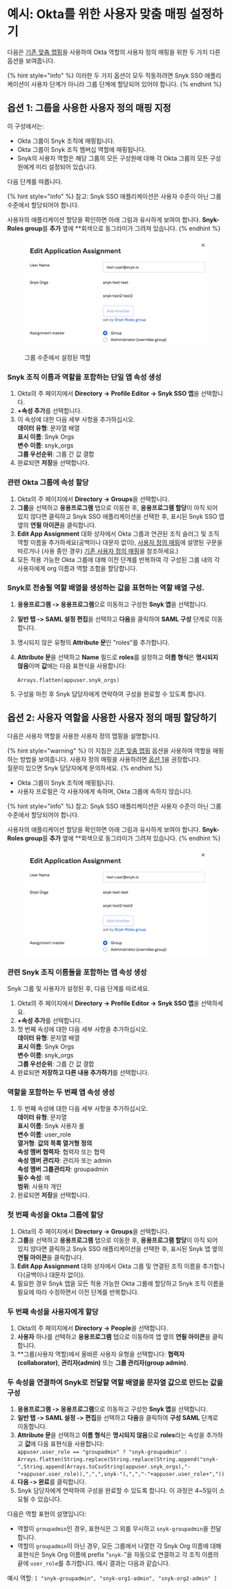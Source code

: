 # 예시: Okta를 위한 사용자 맞춤 매핑 설정하기

다음은 [기존 맞춤 맵핑](../legacy-custom-mapping.md)을 사용하여 Okta 역할의 사용자 정의 매핑을 위한 두 가지 다른 옵션을 보여줍니다.

{% hint style="info" %}
이러한 두 가지 옵션이 모두 작동하려면 Snyk SSO 애플리케이션이 사용자 단계가 아니라 그룹 단계에 할당되어 있어야 합니다.
{% endhint %}

## 옵션 1: 그룹을 사용한 사용자 정의 매핑 지정

이 구성에서는:

- Okta 그룹이 Snyk 조직에 매핑됩니다.
- Okta 그룹이 Snyk 조직 멤버십 역할에 매핑됩니다.
- Snyk의 사용자 역할은 해당 그룹의 모든 구성원에 대해 각 Okta 그룹의 모든 구성원에게 미리 설정되어 있습니다.

다음 단계를 따릅니다.

{% hint style="info" %}
참고: Snyk SSO 애플리케이션은 사용자 수준이 아닌 그룹 수준에서 할당되어야 합니다.

사용자의 애플리케이션 할당을 확인하면 아래 그림과 유사하게 보여야 합니다. **Snyk-Roles group**를 **추가** 옆에 **회색으로 동그라미가 그려져 있습니다.
{% endhint %}

<figure><img src="../../../../.gitbook/assets/snyk-roles.png" alt="그룹 수준에서 설정된 역할"><figcaption><p>그룹 수준에서 설정된 역할</p></figcaption></figure>

### Snyk 조직 이름과 역할을 포함하는 단일 앱 속성 생성

1. Okta의 주 페이지에서 **Directory -> Profile Editor -> Snyk SSO 앱**을 선택합니다.
2. **+속성 추가**를 선택합니다.
3. 이 속성에 대한 다음 세부 사항을 추가하십시오.\
   **데이터 유형**: 문자열 배열\
   **표시 이름**: Snyk Orgs\
   **변수 이름**: snyk\_orgs\
   **그룹 우선순위**: 그룹 간 값 결합
4. 완료되면 **저장**을 선택합니다.

### 관련 Okta 그룹에 속성 할당

1. Okta의 주 페이지에서 **Directory -> Groups**을 선택합니다.
2. **그룹**을 선택하고 **응용프로그램** 탭으로 이동한 후, **응용프로그램 할당**이 아직 되어 있지 않다면 클릭하고 Snyk SSO 애플리케이션을 선택한 후, 표시된 Snyk SSO 앱 옆의 **연필 아이콘**을 클릭합니다.
3. **Edit App Assignment** 대화 상자에서 Okta 그룹과 연관된  조직 슬러그 및 조직 역할 이름을 추가하세요(공백이나 대문자 없이), [사용자 정의 매핑](../)에 설명된 구문을 따르거나 (사용 중인 경우) [기존 사용자 정의 매핑](../legacy-custom-mapping.md)을 참조하세요.)
4. 모든 적용 가능한 Okta 그룹에 대해 이전 단계를 반복하여 각 구성된 그룹 내의 각 사용자에게 org 이름과 역할 조합을 할당합니다.

### Snyk로 전송될 역할 배열을 생성하는 값을 표현하는 역할 배열 구성.

1. **응용프로그램 -> 응용프로그램**으로 이동하고 구성한 **Snyk 앱**을 선택합니다.
2. **일반 탭 -> SAML 설정 편집**을 선택하고 **다음**을 클릭하여 **SAML 구성** 단계로 이동합니다.
3. 명시되지 않은 유형의 **Attribute 문**인 "roles"를 추가합니다.
4. **Attribute 문**을 선택하고 **Name** 필드로 **roles**를 설정하고 **이름 형식**은 **명시되지 않음**이며 **값**에는 다음 표현식을 사용합니다:

    `Arrays.flatten(appuser.snyk_orgs)`
5. 구성을 마친 후 Snyk 담당자에게 연락하여 구성을 완료할 수 있도록 합니다.

## 옵션 2: 사용자 역할을 사용한 사용자 정의 매핑 할당하기

다음은 사용자 역할을 사용한 사용자 정의 맵핑을 설명합니다.

{% hint style="warning" %}
이 지침은 [기존 맞춤 맵핑](../legacy-custom-mapping.md) 옵션을 사용하여 역할을 매핑하는 방법을 보여줍니다. 사용자 정의 매핑을 사용하려면 [옵션 1](example-setting-up-custom-mapping-for-okta.md#option-1-assign-custom-mapping-with-groups)을 권장합니다. \
질문이 있으면 Snyk 담당자에게 문의하세요.
{% endhint %}

- Okta 그룹이 Snyk 조직에 매핑됩니다.
- 사용자 프로필은 각 사용자에게 속하며, Okta 그룹에 속하지 않습니다.

{% hint style="info" %}
참고: Snyk SSO 애플리케이션은 사용자 수준이 아닌 그룹 수준에서 할당되어야 합니다.

사용자의 애플리케이션 할당을 확인하면 아래 그림과 유사하게 보여야 합니다. **Snyk-Roles group**를 **추가** 옆에 **회색으로 동그라미가 그려져 있습니다.
{% endhint %}

<figure><img src="../../../../.gitbook/assets/image (377).png" alt=""><figcaption></figcaption></figure>

### 관련 Snyk 조직 이름들을 포함하는 앱 속성 생성

Snyk 그룹 및 사용자가 설정된 후, 다음 단계를 따르세요.

1. Okta의 주 페이지에서 **Directory -> Profile Editor -> Snyk SSO 앱**을 선택하세요.
2. **+속성 추가**를 선택합니다.
3. 첫 번째 속성에 대한 다음 세부 사항을 추가하십시오.\
   **데이터 유형**: 문자열 배열\
   **표시 이름**: Snyk Orgs\
   **변수 이름**: snyk\_orgs\
   **그룹 우선순위**: 그룹 간 값 결합
4. 완료되면 **저장하고 다른 내용 추가하기**를 선택합니다.

### 역할을 포함하는 두 번째 앱 속성 생성

1. 두 번째 속성에 대한 다음 세부 사항을 추가하십시오.\
   **데이터 유형**: 문자열\
   **표시 이름**: Snyk 사용자 롤\
   **변수 이름**: user\_role\
   **열거형**: **값의 목록 열거형 정의**\
   **속성 멤버 협력자**: 협력자 또는 협력\
   **속성 멤버 관리자**: 관리자 또는 admin\
   **속성 멤버 그룹관리자**: groupadmin\
   **필수 속성**: 예\
   **범위**: 사용자 개인
2. 완료되면 **저장**을 선택합니다.

### 첫 번째 속성을 Okta 그룹에 할당

1. Okta의 주 페이지에서 **Directory -> Groups**을 선택합니다.
2. **그룹**을 선택하고 **응용프로그램** 탭으로 이동한 후, **응용프로그램 할당**이 아직 되어 있지 않다면 클릭하고 Snyk SSO 애플리케이션을 선택한 후, 표시된 Snyk 앱 옆의 **연필 아이콘**을 클릭합니다.
3. **Edit App Assignment** 대화 상자에서 Okta 그룹 및 연결된  조직 이름을 추가합니다(공백이나 대문자 없이)).
4. 필요한 경우 Snyk 앱을 모든 적용 가능한 Okta 그룹에 할당하고 Snyk 조직 이름을 필요에 따라 수정하면서 이전 단계를 반복합니다.

### 두 번째 속성을 사용자에게 할당

1. Okta의 주 페이지에서 **Directory -> People**을 선택합니다.
2. **사용자** 하나를 선택하고 **응용프로그램** 탭으로 이동하여 앱 옆의 **연필 아이콘**을 클릭합니다.
3. **그룹(사용자 역할)에서 올바른 사용자 유형을 선택합니다: **협력자(collaborator)**, **관리자(admin)** 또는 **그룹 관리자(group admin)**.

### 두 속성을 연결하여 Snyk로 전달할 역할 배열을 문자열 값으로 만드는 값을 구성

1. **응용프로그램 -> 응용프로그램**으로 이동하고 구성한 **Snyk 앱**을 선택합니다.
2. **일반 탭 -> SAML 설정 -> 편집**을 선택하고 **다음**을 클릭하여 **구성 SAML** 단계로 이동합니다.
3. **Attribute 문**을 선택하고 **이름 형식**은 **명시되지 않음**으로 **roles**라는 속성을 추가하고 **값**에 다음 표현식을 사용합니다:\
   `appuser.user_role == "groupadmin" ? "snyk-groupadmin" : Arrays.flatten(String.replace(String.replace(String.append("snyk-",String.append(Arrays.toCsvString(appuser.snyk_orgs),"-"+appuser.user_role)),",",",snyk-"),",","-"+appuser.user_role+","))`
4. **다음 -> 완료**를 클릭합니다.
5. Snyk 담당자에게 연락하여 구성을 완료할 수 있도록 합니다. 이 과정은 4~5일이 소요될 수 있습니다.

다음은 역할 표현의 설명입니다:

- 역할이 `groupadmin`인 경우, 표현식은 그 외를 무시하고 `snyk-groupadmin`을 전달합니다.
- 역할이 `groupadmin`이 아닌 경우, 모든 그룹에서 나열한 각 Snyk Org 이름에 대해 표현식은 Snyk Org 이름에 prefix “`snyk-`”을 자동으로 연결하고 각 조직 이름의 끝에 `user_role`를 추가합니다. 예시 결과는 다음과 같습니다.

예시 역할: `[ "snyk-groupadmin", "snyk-org1-admin", "snyk-org2-admin" ]`